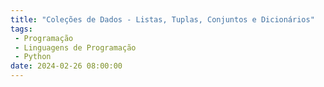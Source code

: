 ```yaml
---
title: "Coleções de Dados - Listas, Tuplas, Conjuntos e Dicionários"
tags:
 - Programação
 - Linguagens de Programação
 - Python
date: 2024-02-26 08:00:00
---
```


